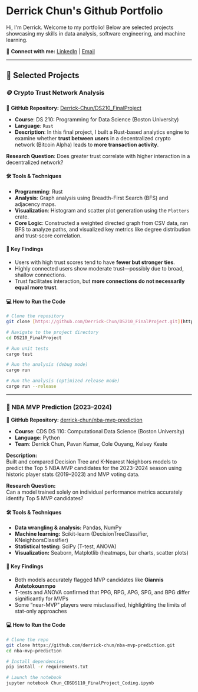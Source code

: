 # Derrick Chun's Github Portfolio

Hi, I'm Derrick. Welcome to my portfolio! Below are selected projects showcasing my skills in data analysis, software engineering, and machine learning.

🔗 **Connect with me:** [LinkedIn](https://www.linkedin.com/in/derrick-chun/) | [Email](mailto:derrickchun107@gmail.com)

---

## 🚀 Selected Projects

### 🪙 Crypto Trust Network Analysis

🔗 **GitHub Repository:** [Derrick-Chun/DS210_FinalProject](https://github.com/Derrick-Chun/DS210_FinalProject)

- **Course**: DS 210: Programming for Data Science (Boston University)
- **Language**: `Rust`
- **Description**: In this final project, I built a Rust-based analytics engine to examine whether **trust between users** in a decentralized crypto network (Bitcoin Alpha) leads to **more transaction activity**.

**Research Question**: Does greater trust correlate with higher interaction in a decentralized network?

#### 🛠️ Tools & Techniques
- **Programming**: Rust
- **Analysis**: Graph analysis using Breadth-First Search (BFS) and adjacency maps.
- **Visualization**: Histogram and scatter plot generation using the `Plotters` crate.
- **Core Logic**: Constructed a weighted directed graph from CSV data, ran BFS to analyze paths, and visualized key metrics like degree distribution and trust-score correlation.

#### 🧠 Key Findings
- Users with high trust scores tend to have **fewer but stronger ties**.
- Highly connected users show moderate trust—possibly due to broad, shallow connections.
- Trust facilitates interaction, but **more connections do not necessarily equal more trust**.

#### 💻 How to Run the Code
```bash
# Clone the repository
git clone [https://github.com/Derrick-Chun/DS210_FinalProject.git](https://github.com/Derrick-Chun/DS210_FinalProject.git)

# Navigate to the project directory
cd DS210_FinalProject

# Run unit tests
cargo test

# Run the analysis (debug mode)
cargo run

# Run the analysis (optimized release mode)
cargo run --release
```

---

### 🏀 NBA MVP Prediction (2023–2024)

🔗 **GitHub Repository:** [derrick-chun/nba-mvp-prediction](https://github.com/derrick-chun/nba-mvp-prediction)

- **Course**: CDS DS 110: Computational Data Science (Boston University)  
- **Language**: Python  
- **Team**: Derrick Chun, Pavan Kumar, Cole Ouyang, Kelsey Keate  

**Description:**  
Built and compared Decision Tree and K-Nearest Neighbors models to predict the Top 5 NBA MVP candidates for the 2023–2024 season using historic player stats (2019–2023) and MVP voting data.

**Research Question:**  
Can a model trained solely on individual performance metrics accurately identify Top 5 MVP candidates?

#### 🛠️ Tools & Techniques
- **Data wrangling & analysis:** Pandas, NumPy  
- **Machine learning:** Scikit-learn (DecisionTreeClassifier, KNeighborsClassifier)  
- **Statistical testing:** SciPy (T-test, ANOVA)  
- **Visualization:** Seaborn, Matplotlib (heatmaps, bar charts, scatter plots)

#### 🧠 Key Findings
- Both models accurately flagged MVP candidates like **Giannis Antetokounmpo**  
- T-tests and ANOVA confirmed that PPG, RPG, APG, SPG, and BPG differ significantly for MVPs  
- Some “near-MVP” players were misclassified, highlighting the limits of stat-only approaches

#### 💻 How to Run the Code
```bash
# Clone the repo
git clone https://github.com/derrick-chun/nba-mvp-prediction.git
cd nba-mvp-prediction

# Install dependencies
pip install -r requirements.txt

# Launch the notebook
jupyter notebook Chun_CDSDS110_FinalProject_Coding.ipynb
